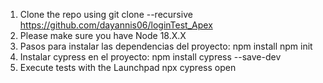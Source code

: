 1. Clone the repo using git clone --recursive https://github.com/dayannis06/loginTest_Apex
2.  Please make sure you have Node 18.X.X
3.  Pasos para instalar las dependencias del proyecto:
  npm install
  npm init
4. Instalar cypress en el proyecto:
   npm install cypress --save-dev
5. Execute tests with the Launchpad npx cypress open
